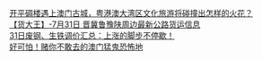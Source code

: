   
[开平碉楼遇上澳门古城，粤港澳大湾区文化旅游将碰撞出怎样的火花？](http://www.dianyue.me/archives/706/9f8hh96rrv18nj2y/)  
[【货大王】-7月31日 晋冀鲁豫陕周边最新公路货运信息](http://www.dianyue.me/archives/001/96e19ojwpv3oumwi/)  
[31日废钢、生铁调价汇总：上涨的脚步不停歇！](http://www.dianyue.me/archives/263/sjc3iagry3s12y7f/)  
[好可怕！赌你不敢去的澳门猛鬼恐怖地](http://www.dianyue.me/archives/708/9f9hp0sozs7cwrtm/)